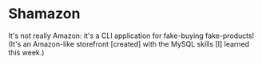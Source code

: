 # Shamazon
It's not really Amazon: it's a CLI application for fake-buying fake-products!  (It's an Amazon-like storefront [created] with the MySQL skills [I] learned this week.)
